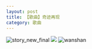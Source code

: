 ```yaml
---
layout: post
title: 【歌曲】奇迹再现
category: 歌曲
---
```

![story_new_final](http://rzda7rj3c.hd-bkt.clouddn.com/img/story_new_final_0322.png)
![](http://rzdb2xp2h.hd-bkt.clouddn.com/img/wonder-220624-1.jpg)
![wanshan](http://rzda7rj3c.hd-bkt.clouddn.com/img/wanshan.png)